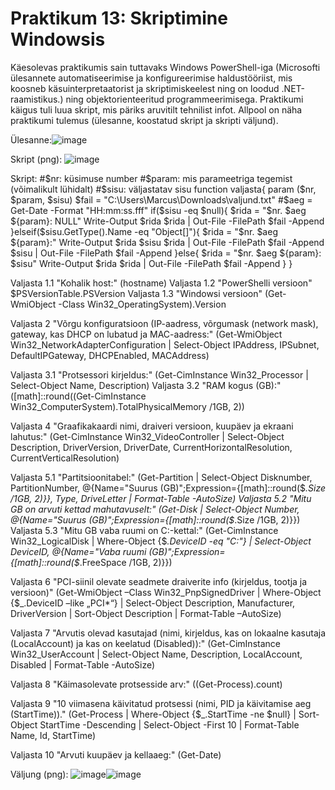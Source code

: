 # Praktikum 13: Skriptimine Windowsis

Käesolevas praktikumis sain tuttavaks Windows PowerShell-iga (Microsofti ülesannete automatiseerimise ja konfigureerimise haldustööriist, mis koosneb käsuinterpretaatorist ja skriptimiskeelest ning on loodud .NET-raamistikus.) ning objektorienteeritud programmeerimisega. Praktikumi käigus tuli luua skript, mis päriks aruvitilt tehnilist infot. Allpool on näha praktikumi tulemus (ülesanne, koostatud skript ja skripti väljund).

Ülesanne:![image](https://github.com/user-attachments/assets/83d0d765-acbb-4ef7-a3ce-8c1ca0cb0099)


Skript (png): ![image](https://github.com/user-attachments/assets/9a14d9ff-bc1b-4d0a-bdbd-ecbb69807ccf)

Skript: #$nr:	küsimuse number
#$param: mis parameetriga tegemist (võimalikult lühidalt)
#$sisu:	väljastatav sisu
function valjasta{
	param ($nr, $param, $sisu)
	$fail = "C:\Users\Marcus\Downloads\valjund.txt"
	#$aeg = Get-Date -Format "HH:mm:ss.fff"
	if($sisu -eq $null){
		$rida = "$nr.	$aeg	${param}:	NULL"
		Write-Output $rida
		$rida | Out-File -FilePath $fail -Append
	}elseif($sisu.GetType().Name -eq "Object[]"){
		$rida = "$nr.	$aeg	${param}:"
		Write-Output $rida $sisu
		$rida | Out-File -FilePath $fail -Append
		$sisu | Out-File -FilePath $fail -Append
	}else{
		$rida = "$nr.	$aeg	${param}:	$sisu"
		Write-Output $rida
		$rida | Out-File -FilePath $fail -Append
	}
}

Valjasta 1.1 "Kohalik host:" (hostname)
Valjasta 1.2 "PowerShelli versioon" $PSVersionTable.PSVersion
Valjasta 1.3 "Windowsi versioon" (Get-WmiObject -Class Win32_OperatingSystem).Version

Valjasta 2 "Võrgu konfiguratsioon (IP-aadress, võrgumask (network mask), gateway, kas DHCP on lubatud ja MAC-aadress:" (Get-WmiObject Win32_NetworkAdapterConfiguration | Select-Object IPAddress, IPSubnet, DefaultIPGateway, DHCPEnabled, MACAddress)

Valjasta 3.1 "Protsessori kirjeldus:" (Get-CimInstance Win32_Processor | Select-Object Name, Description)
Valjasta 3.2 "RAM kogus (GB):" ([math]::round((Get-CimInstance Win32_ComputerSystem).TotalPhysicalMemory /1GB, 2))

Valjasta 4 "Graafikakaardi nimi, draiveri versioon, kuupäev ja ekraani lahutus:" (Get-CimInstance Win32_VideoController | Select-Object Description, DriverVersion, DriverDate, CurrentHorizontalResolution, CurrentVerticalResolution)

Valjasta 5.1 "Partitsioonitabel:" (Get-Partition | Select-Object Disknumber, PartitionNumber, @{Name="Suurus (GB)";Expression={[math]::round($_.Size /1GB, 2)}}, Type, DriveLetter | Format-Table -AutoSize)
Valjasta 5.2 "Mitu GB on arvuti kettad mahutavuselt:" (Get-Disk | Select-Object Number, @{Name="Suurus (GB)";Expression={[math]::round($_.Size /1GB, 2)}})
Valjasta 5.3 "Mitu GB vaba ruumi on C:-kettal:" (Get-CimInstance Win32_LogicalDisk | Where-Object {$_.DeviceID -eq "C:"} | Select-Object DeviceID, @{Name="Vaba ruumi (GB)";Expression={[math]::round($_.FreeSpace /1GB, 2)}})

Valjasta 6 "PCI-siinil olevate seadmete draiverite info (kirjeldus, tootja ja versioon)" (Get-WmiObject –Class Win32_PnpSignedDriver | Where-Object {$_.DeviceID –like „PCI*“} | Select-Object Description, Manufacturer, DriverVersion | Sort-Object Description | Format-Table –AutoSize)

Valjasta 7 "Arvutis olevad kasutajad (nimi, kirjeldus, kas on lokaalne kasutaja (LocalAccount) ja kas on keelatud (Disabled)):" (Get-CimInstance Win32_UserAccount | Select-Object Name, Description, LocalAccount, Disabled | Format-Table -AutoSize)

Valjasta 8 "Käimasolevate protsesside arv:" ((Get-Process).count)

Valjasta 9 "10 viimasena käivitatud protsessi (nimi, PID ja käivitamise aeg (StartTime))." (Get-Process | Where-Object {$_.StartTime -ne $null} | Sort-Object StartTime -Descending | Select-Object -First 10 | Format-Table Name, Id, StartTime)

Valjasta 10 "Arvuti kuupäev ja kellaaeg:" (Get-Date)

Väljung (png): ![image](https://github.com/user-attachments/assets/2a5407e3-d4ae-4fbe-b6f3-d2b8b94bda8f)![image](https://github.com/user-attachments/assets/851908d4-73e0-40c4-806c-c0c352620721)





